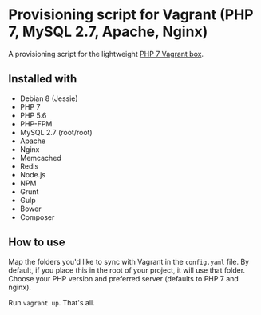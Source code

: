 # Provisioning script for Vagrant (PHP 7, MySQL 2.7, Apache, Nginx)
A provisioning script for the lightweight [PHP 7 Vagrant box](https://atlas.hashicorp.com/ncaro/boxes/php7-debian8-apache-nginx-mysql/).

## Installed with
- Debian 8 (Jessie)
- PHP 7
- PHP 5.6
- PHP-FPM
- MySQL 2.7 (root/root)
- Apache
- Nginx
- Memcached
- Redis
- Node.js
- NPM
- Grunt
- Gulp
- Bower
- Composer

## How to use
Map the folders you'd like to sync with Vagrant in the `config.yaml` file. By default, if you place this in the root of your project, it will use that folder. Choose your PHP version and preferred server (defaults to PHP 7 and nginx).

Run `vagrant up`. That's all.
